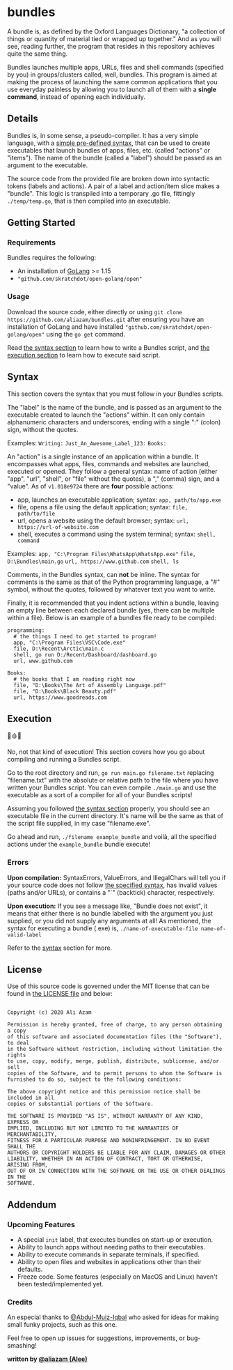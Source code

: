# bundles
A bundle is, as defined by the Oxford Languages Dictionary, "a collection of things or quantity of material tied or wrapped up together." And as you will see, reading further, the program that resides in this repository achieves quite the same thing.

Bundles launches multiple apps, URLs, files and shell commands (specified by you) in groups/clusters called, well, bundles. This program is aimed at making the process of launching the same common applications that you use everyday painless by allowing you to launch all of them with a **single command**, instead of opening each individually.

## Details
Bundles is, in some sense, a pseudo-compiler. It has a very simple language, with a [simple pre-defined syntax](#syntax), that can be used to create executables that launch bundles of apps, files, etc. (called "actions" or "items"). The name of the bundle (called a "label") should be passed as an argument to the executable.

The source code from the provided file are broken down into syntactic tokens (labels and actions). A pair of a label and action/item slice makes a "bundle". This logic is transpiled into a temporary .go file, fittingly `./temp/temp.go`, that is then compiled into an executable.

## Getting Started
### Requirements
Bundles requires the following:
* An installation of [GoLang](https://golang.org/dl/) >= 1.15
* `"github.com/skratchdot/open-golang/open"`

### Usage
Download the source code, either directly or using `git clone https://github.com/aliazam/bundles.git` after ensuring you have an installation of GoLang and have installed `"github.com/skratchdot/open-golang/open"` using the `go get` command.

Read [the syntax section](#syntax) to learn how to write a Bundles script, and [the execution section](#execution) to learn how to execute said script.

## Syntax
This section covers the syntax that you must follow in your Bundles scripts.

The "label" is the name of the bundle, and is passed as an argument to the executable created to launch the "actions" within. It can only contain alphanumeric characters and underscores, ending with a single ":" (colon) sign, without the quotes.

Examples: `Writing:` `Just_An_Awesome_Label_123:` `Books:`

An "action" is a single instance of an application within a bundle. It encompasses what apps, files, commands and websites are launched, executed or opened. They follow a general syntax: name of action (either "app", "url", "shell", or "file" without the quotes), a "," (comma) sign, and a "value". As of `v1.018e9724` there are **four** possible actions:
* app, launches an executable application; syntax: `app, path/to/app.exe`
* file, opens a file using the default application; syntax: `file, path/to/file`
* url, opens a website using the default browser; syntax: `url, https://url-of-website.com`
* shell, executes a command using the system terminal; syntax: `shell, command`

Examples:
`app, "C:\Program Files\WhatsApp\WhatsApp.exe"` `file, D:\Bundles\main.go` `url, https://www.github.com` `shell, ls`

Comments, in the Bundles syntax, can **not** be inline. The syntax for comments is the same as that of the Python programming language, a "#" symbol, without the quotes, followed by whatever text you want to write.

Finally, it is recommended that you indent actions within a bundle, leaving an empty line between each declared bundle (yes, there can be multiple within a file). Below is an example of a bundles file ready to be compiled:

```
programming:
  # the things I need to get started to program!
  app, "C:\Program Files\VSC\Code.exe"
  file, D:\Recent\Arctic\main.c
  shell, go run D:/Recent/Dashboard/dashboard.go
  url, www.github.com
  
Books:
  # the books that I am reading right now
  file, "D:\Books\The Art of Assembly Language.pdf"
  file, "D:\Books\Black Beauty.pdf"
  url, https://www.goodreads.com
```

## Execution
🔪🩸💀

No, not that kind of execution! This section covers how you go about compiling and running a Bundles script.

Go to the root directory and run, `go run main.go filename.txt` replacing "filename.txt" with the absolute or relative path to the file where you have written your Bundles script. You can even compile `./main.go` and use the executable as a sort of a compiler for all of your Bundles scripts!

Assuming you followed [the syntax section](#syntax) properly, you should see an executable file in the current directory. It's name will be the same as that of the script file supplied, in my case "filename.exe".

Go ahead and run, `./filename example_bundle` and voilà, all the specified actions under the `example_bundle` bundle execute!

### Errors
**Upon compilation:**
SyntaxErrors, ValueErrors, and IllegalChars will tell you if your source code does not follow [the specified syntax](#syntax), has invalid values (paths and/or URLs), or contains a  "\`" (backtick) character, respectively.

**Upon execution:**
If you see a message like, "Bundle does not exist", it means that either there is no bundle labelled with the argument you just supplied, or you did not supply any arguments at all! As mentioned, the syntax for executing a bundle (.exe) is, `./name-of-executable-file name-of-valid-label`

Refer to the [syntax](#syntax) section for more.

## License
Use of this source code is governed under the MIT license that can be found in [the LICENSE file](https://github.com/aliazam/bundles/blob/main/LICENSE) and below:
```MIT License

Copyright (c) 2020 Ali Azam

Permission is hereby granted, free of charge, to any person obtaining a copy
of this software and associated documentation files (the "Software"), to deal
in the Software without restriction, including without limitation the rights
to use, copy, modify, merge, publish, distribute, sublicense, and/or sell
copies of the Software, and to permit persons to whom the Software is
furnished to do so, subject to the following conditions:

The above copyright notice and this permission notice shall be included in all
copies or substantial portions of the Software.

THE SOFTWARE IS PROVIDED "AS IS", WITHOUT WARRANTY OF ANY KIND, EXPRESS OR
IMPLIED, INCLUDING BUT NOT LIMITED TO THE WARRANTIES OF MERCHANTABILITY,
FITNESS FOR A PARTICULAR PURPOSE AND NONINFRINGEMENT. IN NO EVENT SHALL THE
AUTHORS OR COPYRIGHT HOLDERS BE LIABLE FOR ANY CLAIM, DAMAGES OR OTHER
LIABILITY, WHETHER IN AN ACTION OF CONTRACT, TORT OR OTHERWISE, ARISING FROM,
OUT OF OR IN CONNECTION WITH THE SOFTWARE OR THE USE OR OTHER DEALINGS IN THE
SOFTWARE.
```
## Addendum
### Upcoming Features
* A special `init` label, that executes bundles on start-up or execution.
* Ability to launch apps without needing paths to their executables.
* Ability to execute commands in separate terminals, if specified.
* Ability to open files and websites in applications other than their defaults.
* Freeze code. Some features (especially on MacOS and Linux) haven't been tested/implemented yet.
### Credits
An especial thanks to [@Abdul-Muiz-Iqbal](https://github.com/Abdul-Muiz-Iqbal) who asked for ideas for making small funky projects, such as this one.

Feel free to open up issues for suggestions, improvements, or bug-smashing!

**written by [@aliazam (Alee)](https://www.github.com/aliazam)**
